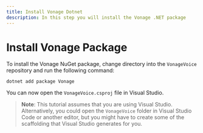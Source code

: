 ```yaml
---
title: Install Vonage Dotnet
description: In this step you will install the Vonage .NET package
---
```


# Install Vonage Package

To install the Vonage NuGet package, change directory into the `VonageVoice` repository and run the following command:

```shell
dotnet add package Vonage
```

You can now open the `VonageVoice.csproj` file in Visual Studio.

> **Note**: This tutorial assumes that you are using Visual Studio. Alternatively, you could open the `VonageVoice` folder in Visual Studio Code or another editor, but you might have to create some of the scaffolding that Visual Studio generates for you.
